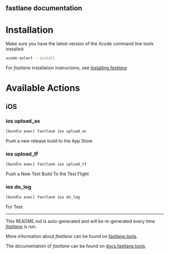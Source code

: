 fastlane documentation
----

# Installation

Make sure you have the latest version of the Xcode command line tools installed:

```sh
xcode-select --install
```

For _fastlane_ installation instructions, see [Installing _fastlane_](https://docs.fastlane.tools/#installing-fastlane)

# Available Actions

## iOS

### ios upload_as

```sh
[bundle exec] fastlane ios upload_as
```

Push a new release build to the App Store

### ios upload_tf

```sh
[bundle exec] fastlane ios upload_tf
```

Push a New Test Build To the Test Flight

### ios do_log

```sh
[bundle exec] fastlane ios do_log
```

For Test

----

This README.md is auto-generated and will be re-generated every time [_fastlane_](https://fastlane.tools) is run.

More information about _fastlane_ can be found on [fastlane.tools](https://fastlane.tools).

The documentation of _fastlane_ can be found on [docs.fastlane.tools](https://docs.fastlane.tools).
